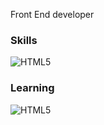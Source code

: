 Front End developer

### Skills

<img src="https://skillicons.dev/icons?i=js,html,css,tailwind,vue,lua,nuxt" alt="HTML5" /></a>

### Learning

<img src="https://skillicons.dev/icons?i=react,next,ts" alt="HTML5" /></a>
